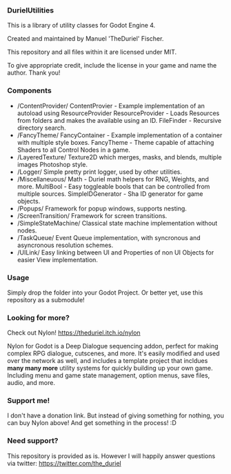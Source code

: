 ### DurielUtilities

This is a library of utility classes for Godot Engine 4.

Created and maintained by Manuel 'TheDuriel' Fischer.

This repository and all files within it are licensed under MIT.

To give appropriate credit, include the license in your game and name the author. Thank you!

### Components

* /ContentProvider/
ContentProvier - Example implementation of an autoload using ResourceProvider
ResourceProvider - Loads Resources from folders and makes the available using an ID.
FileFinder - Recursive directory search.
* /FancyTheme/
FancyContainer - Example implementation of a container with multiple style boxes.
FancyTheme - Theme capable of attaching Shaders to all Control Nodes in a game.
* /LayeredTexture/
Texture2D which merges, masks, and blends, multiple images Photoshop style.
* /Logger/
Simple pretty print logger, used by other utilities.
* /Miscellaneuous/
Math - Duriel math helpers for RNG, Weights, and more.
MultiBool - Easy toggleable bools that can be controlled from multiple sources.
SimpleIDGenerator - Sha ID generator for game objects.
* /Popups/
Framework for popup windows, supports nesting.
* /ScreenTransition/
Framework for screen transitions.
* /SimpleStateMachine/
Classical state machine implementation without nodes.
* /TaskQueue/
Event Queue implementation, with syncronous and asyncronous resolution schemes.
* /UILink/
Easy linking between UI and Properties of non UI Objects for easier View implementation.


### Usage

Simply drop the folder into your Godot Project. Or better yet, use this repository as a submodule!

### Looking for more?

Check out Nylon! https://theduriel.itch.io/nylon

Nylon for Godot is a Deep Dialogue sequencing addon, perfect for making complex RPG dialogue, cutscenes, and more. It's easily modified and used over the network as well, and includes a template project that incldues **many many more** utility systems for quickly building up your own game. Including menu and game state management, option menus, save files, audio, and more.

### Support me!

I don't have a donation link. But instead of giving something for nothing, you can buy Nylon above! And get something in the process! :D

### Need support?

This repository is provided as is. However I will happily answer questions via twitter: https://twitter.com/the_duriel
